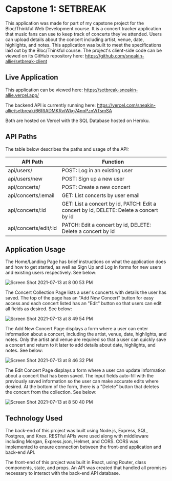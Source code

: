 # Capstone 1: SETBREAK

This application was made for part of my capstone project for the Bloc/Thinkful Web Development course. It is a concert tracker application that music fans can use to keep track of concerts they've attended. Users can upload details about the concert including artist, venue, date, highlights, and notes. This application was built to meet the specifications laid out by the Bloc/Thinkful course. The project's client-side code can be viewed on its GitHub repository here: https://github.com/sneakin-allie/setbreak-client

## Live Application

This application can be viewed here: https://setbreak-sneakin-allie.vercel.app/

The backend API is currently running here: https://vercel.com/sneakin-allie/setbreak/66RtADMKRviWkg74npPznViTsmSA

Both are hosted on Vercel with the SQL Database hosted on Heroku.

## API Paths

The table below describes the paths and usage of the API:

|   API Path          |   Function    |
| -------------       | ------------- |
| api/users/          | POST: Log in an existing user                                                           |
| api/users/new       | POST: Sign up a new user                                                                |
| api/concerts/       | POST: Create a new concert                                                              |
| api/concerts/:email | GET: List concerts by user email                                                        |
| api/concerts/:id    | GET: List a concert by id, PATCH: Edit a concert by id, DELETE: Delete a concert by id  |
| api/concerts/edit/:id    | PATCH: Edit a concert by id, DELETE: Delete a concert by id  |

## Application Usage

The Home/Landing Page has brief instructions on what the application does and how to get started, as well as Sign Up and Log In forms for new users and existing users respectively. See below:

![Screen Shot 2021-07-13 at 8 00 53 PM](https://user-images.githubusercontent.com/68669789/125540313-7f44c425-b402-453b-8b2e-9560eec979c2.png)

The Concert Collection Page lists a user's concerts with details the user has saved. The top of the page has an "Add New Concert" button for easy access and each concert listed has an "Edit" button so that users can edit all fields as desired. See below:

![Screen Shot 2021-07-13 at 8 49 54 PM](https://user-images.githubusercontent.com/68669789/125543533-e874f7eb-ba28-45b9-97aa-13e8fe9b39f4.png)

The Add New Concert Page displays a form where a user can enter information about a concert, including the artist, venue, date, highlights, and notes. Only the artist and venue are required so that a user can quickly save a concert and return to it later to add details about date, highlights, and notes. See below:

![Screen Shot 2021-07-13 at 8 46 32 PM](https://user-images.githubusercontent.com/68669789/125543310-7125608e-22da-4e2c-849f-432ebca78034.png)

The Edit Concert Page displays a form where a user can update information about a concert that has been saved. The input fields auto-fill with the previously saved information so the user can make accurate edits where desired. At the bottom of the form, there is a "Delete" button that deletes the concert from the collection. See below:

![Screen Shot 2021-07-13 at 8 50 40 PM](https://user-images.githubusercontent.com/68669789/125543577-83217f8d-94e1-4549-bf3b-01132e3d0446.png)

## Technology Used

The back-end of this project was built using Node.js, Express, SQL, Postgres, and Knex. RESTful APIs were used along with middleware including Morgan, Express.json, Helmet, and CORS. CORS was implemented to ensure connection between the front-end application and back-end API.

The front-end of this project was built in React, using Router, class components, state, and props. An API was created that handled all promises necessary to interact with the back-end API database.
